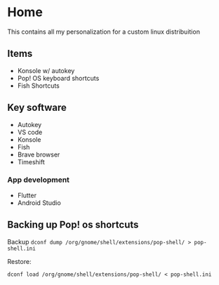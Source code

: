 # Home

This contains all my personalization for a custom linux distribuition

## Items

- Konsole w/ autokey
- Pop! OS keyboard shortcuts
- Fish Shortcuts

## Key software

- Autokey
- VS code
- Konsole
- Fish
- Brave browser
- Timeshift

### App development

- Flutter
- Android Studio

## Backing up Pop! os shortcuts

Backup
`dconf dump /org/gnome/shell/extensions/pop-shell/ > pop-shell.ini`

Restore:

`dconf load /org/gnome/shell/extensions/pop-shell/ < pop-shell.ini`
